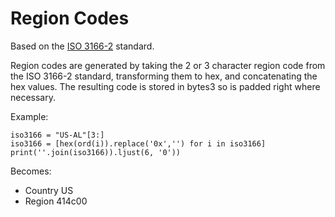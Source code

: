# Region Codes

Based on the [ISO 3166-2](https://en.wikipedia.org/wiki/ISO_3166-2) standard.

Region codes are generated by taking the 2 or 3 character region code from the ISO 3166-2 standard, transforming them to hex, and concatenating the hex values. The resulting code is stored in bytes3 so is padded right where necessary.

Example:

    iso3166 = "US-AL"[3:]
    iso3166 = [hex(ord(i)).replace('0x','') for i in iso3166]
    print(''.join(iso3166)).ljust(6, '0'))

Becomes:

* Country US
* Region 414c00
